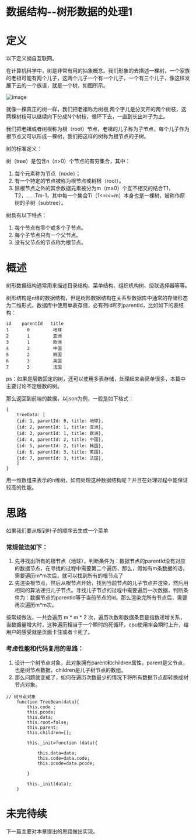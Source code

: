 # 数据结构--树形数据的处理1

# 定义

以下定义摘自互联网。

在计算机科学中，树是非常有用的抽象概念。我们形象的去描述一棵树，一个家族的老祖可能有两个儿子，这两个儿子一个有一个儿子，一个有三个儿子，像这样发展下去的一个族谱，就是一个树，如图所示。

![image](http://www.cppblog.com/images/cppblog_com/cxiaojia/tree_1.png?_=2637948)

就像一棵真正的树一样，我们把老祖称为树根,两个字儿是分叉开的两个树枝，这两棵树枝可以继续向下分成N个树枝，循环下去，一直到长出叶子为止。

我们把老祖或者树根称为根（root）节点，老祖的儿子称为子节点，每个儿子作为根节点又可以形成一棵树，我们把这样的树称为根节点的子树。

树的标准定义：

树（tree）是包含n（n>0）个节点的有穷集合，其中：

1. 每个元素称为节点（node）；
1. 有一个特定的节点被称为根节点或树根（root）。
1. 除根节点之外的其余数据元素被分为m（m≥0）个互不相交的结合T1，T2，……Tm-1，其中每一个集合Ti（1<=i<=m）本身也是一棵树，被称作原树的子树（subtree）。

树具有以下特点：

1. 每个节点有零个或多个子节点。
1. 每个子节点只有一个父节点。
1. 没有父节点的节点称为根节点。


# 概述

树形数据结构通常用来描述目录结构、菜单结构、组织机构树、级联选择器等等。

树形结构是n维的数据结构，但是树形数据结构在关系型数据库中通常的存储形态为二维形式，数据库中使用单表存储，必有列id和列parentId，比如如下的表结构：

```
id    parentId   title
1       0         地球
2       1         亚洲
3       1         欧洲
4       2         中国
5       2         韩国
6       3         英国
7       3         法国
```

ps：如果是层数固定的树，还可以使用多表存储，处理起来会简单很多，本篇中主要讨论不定层数的树。

那么返回到前端的数据，以json为例，一般是如下格式：

```
{
    treeData: [
	{id: 1, parentId: 0, title: 地球},
	{id: 2, parentId: 1, title: 亚洲},
	{id: 3, parentId: 1, title: 欧洲},
	{id: 4, parentId: 2, title: 中国},
	{id: 5, parentId: 2, title: 韩国},
	{id: 6, parentId: 3, title: 英国},
	{id: 7, parentId: 3, title: 法国},
    ]
}

```

用一维数组来表示的n维树，如何处理这种数据结构呢？并且在处理过程中能保证较高的性能。

# 思路

如果我们要从根到叶子的顺序去生成一个菜单

### 常规做法如下：

1. 先寻找出所有的根节点（地球），判断条件为：数据节点的parentId没有对应的数据节点，在寻找的过程中需要第二个遍历，那么，假如有m条数据的话，需要遍历m*m次后，就可以找到所有的根节点了
2. 先渲染根节点，然后从根节点开始，找到当前节点的儿子节点并渲染，然后用相同的算法递归儿子节点。寻找儿子节点的过程中需要遍历一次数据，判断条件为：数据节点的parentId等于当前节点的id。那么渲染完所有节点后，需要再次遍历m*m次。

按常规做法，一共会遍历 m * m * 2 次，遍历次数和数据条目是指数递增关系，当数据量增大时，这种遍历相当于一个瞬时的死循环，cpu使用率会瞬时上升，给用户的感受就是页面卡住或者卡死了。

### 考虑性能和代码复用的思路：

1. 设计一个树节点对象，此对象拥有parent和children属性，parent是父节点，也是树节点数据，children是儿子树节点的数组。
2. 那么问题就变成了，如何在遍历次数最少的情况下将所有数据节点都转换成树节点对象。

```
// 树节点对象
    function TreeBean(data){
        this.code ;
        this.pcode;
        this.data;
        this.root=false;
        this.parent;
        this.children=[];

        this._init=function (data){

            this.data=data;
            this.code=data.code;
            this.pcode=data.pcode;

        }

        this._init(data);
    }
```

# 未完待续

下一篇主要对本章提出的思路做出实现。



